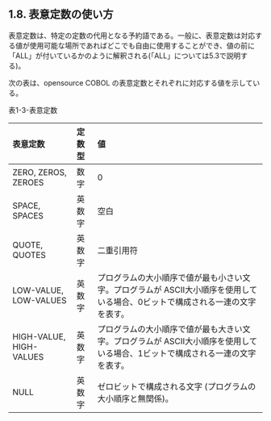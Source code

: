 ## 1.8. 表意定数の使い方

表意定数は、特定の定数の代用となる予約語である。一般に、表意定数は対応する値が使用可能な場所であればどこでも自由に使用することができ、値の前に「ALL」が付いているかのように解釈される(「ALL」については5.3で説明する)。

次の表は、opensource COBOL の表意定数とそれぞれに対応する値を示している。

表1-3-表意定数

| 表意定数 | 定数型  | 値 |
| :--- | :--- | :--- | 
|ZERO, ZEROS, ZEROES | 数字 | 0 |
|SPACE, SPACES | 英数字 | 空白 |
|QUOTE, QUOTES | 英数字 | 二重引用符 |
|LOW-VALUE, LOW-VALUES | 英数字 |プログラムの大小順序で値が最も小さい文字。プログラムが ASCII大小順序を使用している場合、0ビットで構成される一連の文字を表す。|
|HIGH-VALUE, HIGH-VALUES| 英数字 | プログラムの大小順序で値が最も大きい文字。プログラムが ASCII大小順序を使用している場合、1ビットで構成される一連の文字を表す。|
|NULL | 英数字 |ゼロビットで構成される文字 (プログラムの大小順序と無関係)。|
